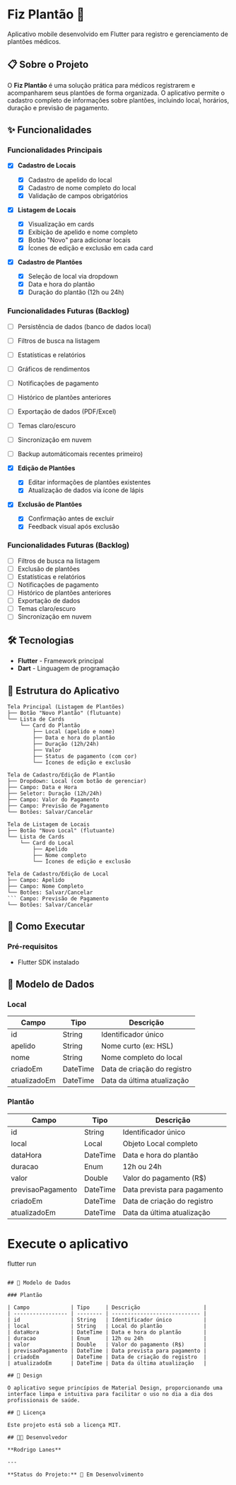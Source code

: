 # Fiz Plantão 🏥

Aplicativo mobile desenvolvido em Flutter para registro e gerenciamento de plantões médicos.

## 📋 Sobre o Projeto

O **Fiz Plantão** é uma solução prática para médicos registrarem e acompanharem seus plantões de forma organizada. O aplicativo permite o cadastro completo de informações sobre plantões, incluindo local, horários, duração e previsão de pagamento.

## ✨ Funcionalidades

### Funcionalidades Principais

- [x] **Cadastro de Locais**

  - [x] Cadastro de apelido do local
  - [x] Cadastro de nome completo do local
  - [x] Validação de campos obrigatórios

- [x] **Listagem de Locais**

  - [x] Visualização em cards
  - [x] Exibição de apelido e nome completo
  - [x] Botão "Novo" para adicionar locais
  - [x] Ícones de edição e exclusão em cada card

- [x] **Cadastro de Plantões**
  - [x] Seleção de local via dropdown
  - [x] Data e hora do plantão
  - [x] Duração do plantão (12h ou 24h)

### Funcionalidades Futuras (Backlog)

- [ ] Persistência de dados (banco de dados local)
- [ ] Filtros de busca na listagem
- [ ] Estatísticas e relatórios
- [ ] Gráficos de rendimentos
- [ ] Notificações de pagamento
- [ ] Histórico de plantões anteriores
- [ ] Exportação de dados (PDF/Excel)
- [ ] Temas claro/escuro
- [ ] Sincronização em nuvem
- [ ] Backup automáticomais recentes primeiro)
- [x] **Edição de Plantões**

  - [x] Editar informações de plantões existentes
  - [x] Atualização de dados via ícone de lápis

- [x] **Exclusão de Plantões**
  - [x] Confirmação antes de excluir
  - [x] Feedback visual após exclusão

### Funcionalidades Futuras (Backlog)

- [ ] Filtros de busca na listagem
- [ ] Exclusão de plantões
- [ ] Estatísticas e relatórios
- [ ] Notificações de pagamento
- [ ] Histórico de plantões anteriores
- [ ] Exportação de dados
- [ ] Temas claro/escuro
- [ ] Sincronização em nuvem

## 🛠️ Tecnologias

- **Flutter** - Framework principal
- **Dart** - Linguagem de programação

## 📱 Estrutura do Aplicativo

````
Tela Principal (Listagem de Plantões)
├── Botão "Novo Plantão" (flutuante)
└── Lista de Cards
    └── Card do Plantão
        ├── Local (apelido e nome)
        ├── Data e hora do plantão
        ├── Duração (12h/24h)
        ├── Valor
        ├── Status de pagamento (com cor)
        └── Ícones de edição e exclusão

Tela de Cadastro/Edição de Plantão
├── Dropdown: Local (com botão de gerenciar)
├── Campo: Data e Hora
├── Seletor: Duração (12h/24h)
├── Campo: Valor do Pagamento
├── Campo: Previsão de Pagamento
└── Botões: Salvar/Cancelar

Tela de Listagem de Locais
├── Botão "Novo Local" (flutuante)
└── Lista de Cards
    └── Card do Local
        ├── Apelido
        ├── Nome completo
        └── Ícones de edição e exclusão

Tela de Cadastro/Edição de Local
├── Campo: Apelido
├── Campo: Nome Completo
└── Botões: Salvar/Cancelar
``` Campo: Previsão de Pagamento
└── Botões: Salvar/Cancelar
````

## 🚀 Como Executar

### Pré-requisitos

- Flutter SDK instalado

## 📝 Modelo de Dados

### Local

| Campo        | Tipo     | Descrição                   |
| ------------ | -------- | --------------------------- |
| id           | String   | Identificador único         |
| apelido      | String   | Nome curto (ex: HSL)        |
| nome         | String   | Nome completo do local      |
| criadoEm     | DateTime | Data de criação do registro |
| atualizadoEm | DateTime | Data da última atualização  |

### Plantão

| Campo             | Tipo     | Descrição                    |
| ----------------- | -------- | ---------------------------- |
| id                | String   | Identificador único          |
| local             | Local    | Objeto Local completo        |
| dataHora          | DateTime | Data e hora do plantão       |
| duracao           | Enum     | 12h ou 24h                   |
| valor             | Double   | Valor do pagamento (R$)      |
| previsaoPagamento | DateTime | Data prevista para pagamento |
| criadoEm          | DateTime | Data de criação do registro  |
| atualizadoEm      | DateTime | Data da última atualização   |

# Execute o aplicativo

flutter run

```

## 📝 Modelo de Dados

### Plantão

| Campo             | Tipo     | Descrição                    |
| ----------------- | -------- | ---------------------------- |
| id                | String   | Identificador único          |
| local             | String   | Local do plantão             |
| dataHora          | DateTime | Data e hora do plantão       |
| duracao           | Enum     | 12h ou 24h                   |
| valor             | Double   | Valor do pagamento (R$)      |
| previsaoPagamento | DateTime | Data prevista para pagamento |
| criadoEm          | DateTime | Data de criação do registro  |
| atualizadoEm      | DateTime | Data da última atualização   |

## 🎨 Design

O aplicativo segue princípios de Material Design, proporcionando uma interface limpa e intuitiva para facilitar o uso no dia a dia dos profissionais de saúde.

## 📄 Licença

Este projeto está sob a licença MIT.

## 👨‍💻 Desenvolvedor

**Rodrigo Lanes**

---

**Status do Projeto:** 🚧 Em Desenvolvimento
```
